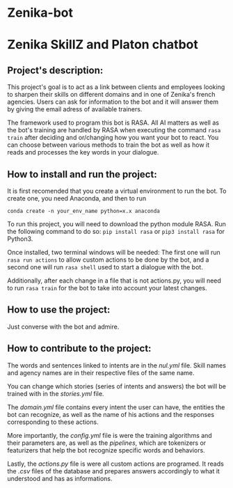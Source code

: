 # Zenika-bot
# Zenika SkillZ and Platon chatbot

## Project's description:
This project's goal is to act as a link between clients and employees looking to sharpen their skills on different domains and in one of Zenika's french agencies. Users can ask for information to the bot and it will answer them by giving the email adress of available trainers.

The framework used to program this bot is RASA. All AI matters as well as the bot's training are handled by RASA when executing the command `rasa train` after deciding and or/changing how you want your bot to react. You can choose between various methods to train the bot as well as how it reads and processes the key words in your dialogue.


## How to install and run the project:
It is first recomended that you create a virtual environment to run the bot. To create one, you need Anaconda,  and then to run 

```
conda create -n your_env_name python=x.x anaconda 
```

To run this project, you will need to download the python module RASA. Run the following command to do so: `pip install rasa` or `pip3 install rasa` for Python3.

Once installed, two terminal windows will be needed: The first one will run `rasa run actions` to allow custom actions to be done by the bot, and a second one will run `rasa shell` used to start a dialogue with the bot.

Additionally, after each change in a file that is not actions.py, you will need to run `rasa train` for the bot to take into account your latest changes.

## How to use the project:
Just converse with the bot and admire.

## How to contribute to the project:
The words and sentences linked to intents are in the _nul.yml_ file. Skill names and agency names are in their respective files of the same name.

You can change which stories (series of intents and answers) the bot will be trained with in the _stories.yml_ file.

The _domain.yml_ file contains every intent the user can have, the entities the bot can recognize, as well as the name of his actions and the responses corresponding to these actions.

More importantly, the _config.yml_ file is were the training algorithms and their parameters are, as well as the *pipelines*, which are tokenizers or featurizers that help the bot recognize specific words and behaviors.

Lastly, the _actions.py_ file is were all custom actions are programed. It reads the _.csv_ files of the database and prepares answers accordingly to what it understood and has as informations.